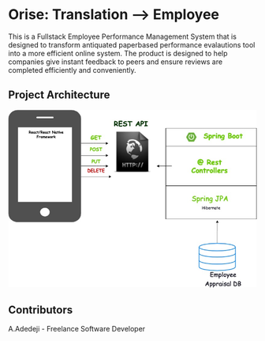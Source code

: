 # Orise: Translation --> Employee

This is a Fullstack Employee Performance Management System that is designed to transform antiquated paperbased performance evalautions tool into a more efficient online system. The product is designed to help companies give instant feedback to peers and ensure reviews are completed efficiently and conveniently. 

## Project Architecture
![](https://github.com/adesegunadedeji/osise.io/blob/master/Orise%20Architecture)


## Contributors
A.Adedeji - Freelance Software Developer




